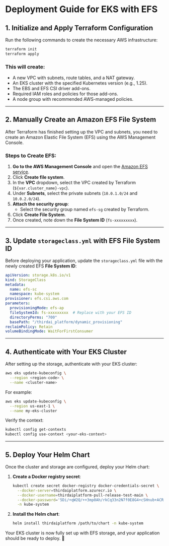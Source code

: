 # Deployment Guide for EKS with EFS

## 1. Initialize and Apply Terraform Configuration

Run the following commands to create the necessary AWS infrastructure:

```bash
terraform init
terraform apply
```

### This will create:
- A new VPC with subnets, route tables, and a NAT gateway.
- An EKS cluster with the specified Kubernetes version (e.g., 1.25).
- The EBS and EFS CSI driver add-ons.
- Required IAM roles and policies for those add-ons.
- A node group with recommended AWS-managed policies.

---

## 2. Manually Create an Amazon EFS File System

After Terraform has finished setting up the VPC and subnets, you need to create an Amazon Elastic File System (EFS) using the AWS Management Console.

### Steps to Create EFS:
1. **Go to the AWS Management Console** and open the [Amazon EFS service](https://console.aws.amazon.com/efs/).
2. Click **Create file system**.
3. In the **VPC** dropdown, select the VPC created by Terraform (`${var.cluster_name}-vpc`).
4. Under **Subnets**, select the private subnets (`10.0.1.0/24` and `10.0.2.0/24`).
5. **Attach the security group**:
   - Select the security group named `efs-sg` created by Terraform.
6. Click **Create File System**.
7. Once created, note down the **File System ID** (`fs-xxxxxxxxx`).

---

## 3. Update `storageclass.yml` with EFS File System ID

Before deploying your application, update the `storageclass.yml` file with the newly created EFS **File System ID**:

```yaml
apiVersion: storage.k8s.io/v1
kind: StorageClass
metadata:
  name: efs-sc
  namespace: kube-system
provisioner: efs.csi.aws.com
parameters:
  provisioningMode: efs-ap
  fileSystemId: fs-xxxxxxxxx  # Replace with your EFS ID
  directoryPerms: "700"
  basePath: "/thirdai_platform/dynamic_provisioning"
reclaimPolicy: Retain
volumeBindingMode: WaitForFirstConsumer
```

---

## 4. Authenticate with Your EKS Cluster

After setting up the storage, authenticate with your EKS cluster:

```bash
aws eks update-kubeconfig \
  --region <region-code> \
  --name <cluster-name>
```

For example:

```bash
aws eks update-kubeconfig \
  --region us-east-1 \
  --name my-eks-cluster
```

Verify the context:

```bash
kubectl config get-contexts
kubectl config use-context <your-eks-context>
```

---

## 5. Deploy Your Helm Chart

Once the cluster and storage are configured, deploy your Helm chart:

1. **Create a Docker registry secret**:

   ```bash
   kubectl create secret docker-registry docker-credentials-secret \
     --docker-server=thirdaiplatform.azurecr.io \
     --docker-username=thirdaiplatform-pull-release-test-main \
     --docker-password='5Di/+qW2Q/++3mp0Ah/rkCq33n2N7f0E8G4+cSHnub+ACRClJvCj' \
     -n kube-system
   ```

2. **Install the Helm chart**:

   ```bash
   helm install thirdaiplatform /path/to/chart -n kube-system
   ```

Your EKS cluster is now fully set up with EFS storage, and your application should be ready to deploy. 🚀

